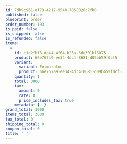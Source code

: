 ```yaml
---
id: 7db9c961-af79-4217-954b-7058026c7fb0
published: false
blueprint: order
order_number: 193
is_paid: false
is_shipped: false
is_refunded: false
items:
  -
    id: c1d2fbf3-de44-4f64-b23a-6de301b18075
    product: 66e767a9-ee34-4dc4-8681-d09bb59f0cf5
    variant:
      variant: Polmaraton
      product: 66e767a9-ee34-4dc4-8681-d09bb59f0cf5
    quantity: 1
    total: 3000
    tax:
      amount: 0
      rate: 0
      price_includes_tax: true
    metadata: {  }
grand_total: 3000
items_total: 3000
tax_total: 0
shipping_total: 0
coupon_total: 0
title: ' '
---
```


